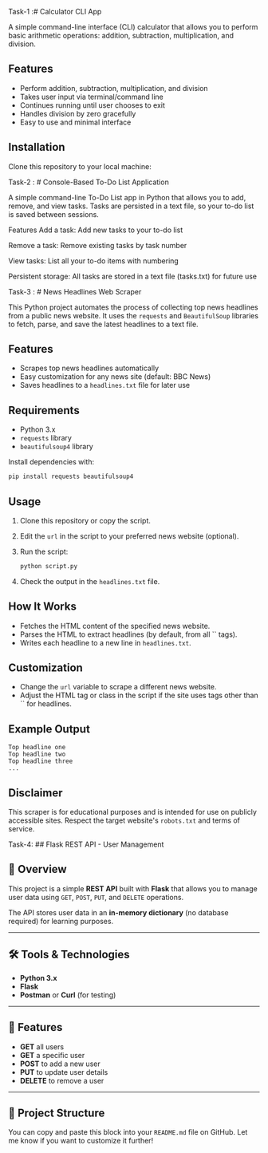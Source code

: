  Task-1 :# Calculator CLI App

A simple command-line interface (CLI) calculator that allows you to perform basic arithmetic operations: addition, subtraction, multiplication, and division.

## Features

- Perform addition, subtraction, multiplication, and division
- Takes user input via terminal/command line
- Continues running until user chooses to exit
- Handles division by zero gracefully
- Easy to use and minimal interface

## Installation

Clone this repository to your local machine:

Task-2 : # Console-Based To-Do List Application

A simple command-line To-Do List app in Python that allows you to add, remove, and view tasks. Tasks are persisted in a text file, so your to-do list is saved between sessions.

Features
Add a task: Add new tasks to your to-do list

Remove a task: Remove existing tasks by task number

View tasks: List all your to-do items with numbering

Persistent storage: All tasks are stored in a text file (tasks.txt) for future use

Task-3 : # News Headlines Web Scraper

This Python project automates the process of collecting top news headlines from a public news website. It uses the `requests` and `BeautifulSoup` libraries to fetch, parse, and save the latest headlines to a text file.

## Features

- Scrapes top news headlines automatically
- Easy customization for any news site (default: BBC News)
- Saves headlines to a `headlines.txt` file for later use

## Requirements

- Python 3.x
- `requests` library
- `beautifulsoup4` library

Install dependencies with:

```bash
pip install requests beautifulsoup4
```

## Usage

1. Clone this repository or copy the script.
2. Edit the `url` in the script to your preferred news website (optional).
3. Run the script:

   ```bash
   python script.py
   ```

4. Check the output in the `headlines.txt` file.

## How It Works

- Fetches the HTML content of the specified news website.
- Parses the HTML to extract headlines (by default, from all `` tags).
- Writes each headline to a new line in `headlines.txt`.

## Customization

- Change the `url` variable to scrape a different news website.
- Adjust the HTML tag or class in the script if the site uses tags other than `` for headlines.

## Example Output

```
Top headline one
Top headline two
Top headline three
...
```

## Disclaimer

This scraper is for educational purposes and is intended for use on publicly accessible sites. Respect the target website's `robots.txt` and terms of service.

Task-4: ## Flask REST API - User Management

## 📌 Overview
This project is a simple **REST API** built with **Flask** that allows you to manage user data using `GET`, `POST`, `PUT`, and `DELETE` operations.

The API stores user data in an **in-memory dictionary** (no database required) for learning purposes.

---

## 🛠 Tools & Technologies
- **Python 3.x**
- **Flask**
- **Postman** or **Curl** (for testing)

---

## 🚀 Features
- **GET** all users
- **GET** a specific user
- **POST** to add a new user
- **PUT** to update user details
- **DELETE** to remove a user

---

## 📂 Project Structure


You can copy and paste this block into your `README.md` file on GitHub. Let me know if you want to customize it further!
